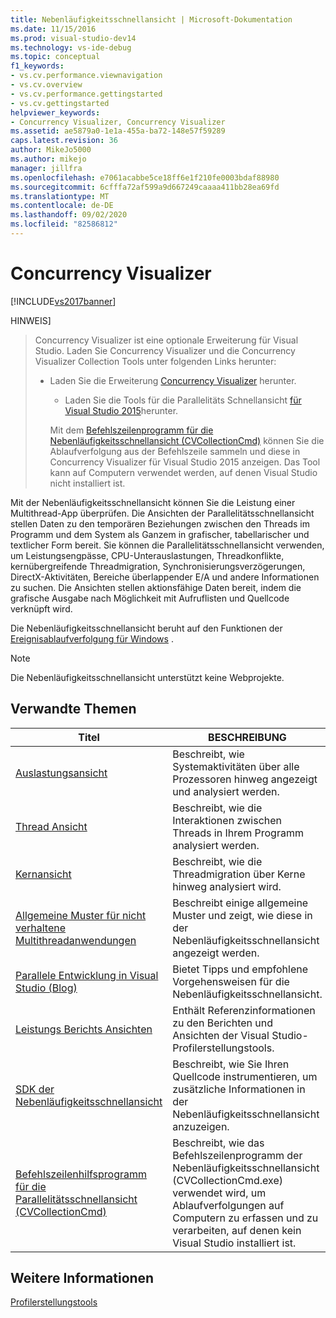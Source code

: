 ```yaml
---
title: Nebenläufigkeitsschnellansicht | Microsoft-Dokumentation
ms.date: 11/15/2016
ms.prod: visual-studio-dev14
ms.technology: vs-ide-debug
ms.topic: conceptual
f1_keywords:
- vs.cv.performance.viewnavigation
- vs.cv.overview
- vs.cv.performance.gettingstarted
- vs.cv.gettingstarted
helpviewer_keywords:
- Concurrency Visualizer, Concurrency Visualizer
ms.assetid: ae5879a0-1e1a-455a-ba72-148e57f59289
caps.latest.revision: 36
author: MikeJo5000
ms.author: mikejo
manager: jillfra
ms.openlocfilehash: e7061acabbe5ce18ff6e1f210fe0003bdaf88980
ms.sourcegitcommit: 6cfffa72af599a9d667249caaaa411bb28ea69fd
ms.translationtype: MT
ms.contentlocale: de-DE
ms.lasthandoff: 09/02/2020
ms.locfileid: "82586812"
---
```

# <a name="concurrency-visualizer"></a>Concurrency Visualizer
[!INCLUDE[vs2017banner](../includes/vs2017banner.md)]

HINWEIS]
> Concurrency Visualizer ist eine optionale Erweiterung für Visual Studio. Laden Sie Concurrency Visualizer und die Concurrency Visualizer Collection Tools unter folgenden Links herunter:  
> 
> - Laden Sie die Erweiterung              [Concurrency Visualizer](https://visualstudiogallery.msdn.microsoft.com/a6c24ce9-beec-4545-9261-293061436ee9) herunter.  
>   - Laden Sie die Tools für die Parallelitäts Schnellansicht              [für Visual Studio 2015](https://www.microsoft.com/download/details.aspx?id=49103)herunter.  
> 
>   Mit dem [Befehlszeilenprogramm für die Nebenläufigkeitsschnellansicht (CVCollectionCmd)](../profiling/concurrency-visualizer-command-line-utility-cvcollectioncmd.md) können Sie die Ablaufverfolgung aus der Befehlszeile sammeln und diese in Concurrency Visualizer für Visual Studio 2015 anzeigen. Das Tool kann auf Computern verwendet werden, auf denen Visual Studio nicht installiert ist.  
  
 Mit der Nebenläufigkeitsschnellansicht können Sie die Leistung einer Multithread-App überprüfen. Die Ansichten der Parallelitätsschnellansicht stellen Daten zu den temporären Beziehungen zwischen den Threads im Programm und dem System als Ganzem in grafischer, tabellarischer und textlicher Form bereit. Sie können die Parallelitätsschnellansicht verwenden, um Leistungsengpässe, CPU-Unterauslastungen, Threadkonflikte, kernübergreifende Threadmigration, Synchronisierungsverzögerungen, DirectX-Aktivitäten, Bereiche überlappender E/A und andere Informationen zu suchen. Die Ansichten stellen aktionsfähige Daten bereit, indem die grafische Ausgabe nach Möglichkeit mit Aufruflisten und Quellcode verknüpft wird.  
  
 Die Nebenläufigkeitsschnellansicht beruht auf den Funktionen der [Ereignisablaufverfolgung für Windows](https://msdn.microsoft.com/library/bb968803(VS.85).aspx) .  
  
> [!NOTE]
> Die Nebenläufigkeitsschnellansicht unterstützt keine Webprojekte.  
  
## <a name="related-topics"></a>Verwandte Themen  
  
|Titel|BESCHREIBUNG|  
|-----------|-----------------|  
|[Auslastungsansicht](../profiling/utilization-view.md)|Beschreibt, wie Systemaktivitäten über alle Prozessoren hinweg angezeigt und analysiert werden.|  
|[Thread Ansicht](../profiling/threads-view-parallel-performance.md)|Beschreibt, wie die Interaktionen zwischen Threads in Ihrem Programm analysiert werden.|  
|[Kernansicht](../profiling/cores-view.md)|Beschreibt, wie die Threadmigration über Kerne hinweg analysiert wird.|  
|[Allgemeine Muster für nicht verhaltene Multithreadanwendungen](../profiling/common-patterns-for-poorly-behaved-multithreaded-applications.md)|Beschreibt einige allgemeine Muster und zeigt, wie diese in der Nebenläufigkeitsschnellansicht angezeigt werden.|  
|[Parallele Entwicklung in Visual Studio (Blog)](https://docs.microsoft.com/archive/blogs/visualizeparallel/)|Bietet Tipps und empfohlene Vorgehensweisen für die Nebenläufigkeitsschnellansicht.|  
|[Leistungs Berichts Ansichten](../profiling/performance-report-views.md)|Enthält Referenzinformationen zu den Berichten und Ansichten der Visual Studio-Profilerstellungstools.|  
|[SDK der Nebenläufigkeitsschnellansicht](../profiling/concurrency-visualizer-sdk.md)|Beschreibt, wie Sie Ihren Quellcode instrumentieren, um zusätzliche Informationen in der Nebenläufigkeitsschnellansicht anzuzeigen.|  
|[Befehlszeilenhilfsprogramm für die Parallelitätsschnellansicht (CVCollectionCmd)](../profiling/concurrency-visualizer-command-line-utility-cvcollectioncmd.md)|Beschreibt, wie das Befehlszeilenprogramm der Nebenläufigkeitsschnellansicht (CVCollectionCmd.exe) verwendet wird, um Ablaufverfolgungen auf Computern zu erfassen und zu verarbeiten, auf denen kein Visual Studio installiert ist.|  
  
## <a name="see-also"></a>Weitere Informationen  
 [Profilerstellungstools](../profiling/profiling-tools.md)
